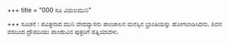 +++
title = "000 ಸೂ ವಿಮಲಮುನಿ"

+++
ಸೂಚನೆ : ಪವಿತ್ರನಾದ ಮುನಿ ವೇದವ್ಯಾಸನು ಪಾಂಚಾಲನ ಮನಸ್ಸಿನ ಭ್ರಾಂತಿಯನ್ನು ಹೋಗಲಾಡಿಸಿದನು. ಶಿವನ ವರದಿಂದ ದ್ರೌಪದಿಯು ಪಾಂಡುವಿನ ಪುತ್ರರಿಗೆ ಪತ್ನಿಯಾದಳು.